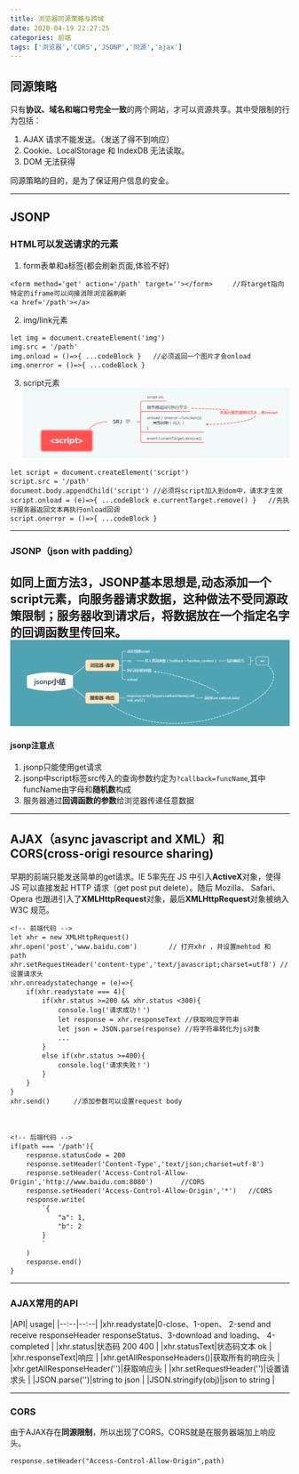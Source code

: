 ```yaml
---
title: 浏览器同源策略与跨域
date: 2020-04-19 22:27:25
categories: 前端
tags: ['浏览器','CORS','JSONP','同源','ajax']
---
```

## 同源策略
只有**协议、域名和端口号完全一致**的两个网站，才可以资源共享。其中受限制的行为包括：
1. AJAX 请求不能发送。（发送了得不到响应）
2. Cookie、LocalStorage 和 IndexDB 无法读取。
3. DOM 无法获得

同源策略的目的，是为了保证用户信息的安全。

---
## JSONP
### HTML可以发送请求的元素
1. form表单和a标签(都会刷新页面,体验不好)
```
<form method='get' action='/path' target=''></form>     //将target指向特定的iframe可以间接消除浏览器刷新
<a href='/path'></a>
```
2. img/link元素
```
let img = document.createElement('img')
img.src = '/path'
img.onload = ()=>{ ...codeBlock }   //必须返回一个图片才会onload
img.onerror = ()=>{ ...codeBlock }
```
3. script元素
![server rendered javascript](/images/SRJ.png)
```
let script = document.createElement('script')
script.src = '/path'
document.body.appendChild('script') //必须将script加入到dom中，请求才生效
script.onload = (e)=>{ ...codeBlock e.currentTarget.remove() }   //先执行服务器返回文本再执行onload回调
script.onerror = ()=>{ ...codeBlock }
```
---
### JSONP（json with padding）
如同上面方法3，JSONP基本思想是,**动态添加一个script元素**，向服务器请求数据，这种做法不受同源政策限制；服务器收到请求后，将数据放在一个指定名字的回调函数里传回来。
![jsonp小结](/images/jsonp.png)
---
#### jsonp注意点
1. jsonp只能使用get请求
2. jsonp中script标签src传入的查询参数约定为`?callback=funcName`,其中funcName由字母和**随机数**构成
3. 服务器通过**回调函数的参数**给浏览器传递任意数据
---
## AJAX（async javascript and XML）和 CORS(cross-origi resource sharing)
早期的前端只能发送简单的get请求。IE 5率先在 JS 中引入**ActiveX**对象，使得 JS 可以直接发起 HTTP 请求（get post put delete）。随后 Mozilla、 Safari、 Opera 也跟进引入了**XMLHttpRequest**对象，最后**XMLHttpRequest**对象被纳入 W3C 规范。
```
<!-- 前端代码 -->
let xhr = new XMLHttpRequest()
xhr.open('post','www.baidu.com')        // 打开xhr ，并设置mehtod 和 path
xhr.setRequestHeader('content-type','text/javascript;charset=utf8') //设置请求头
xhr.onreadystatechange = (e)=>{
    if(xhr.readystate === 4){
        if(xhr.status >=200 && xhr.status <300){
            console.log('请求成功！')
            let response = xhr.responseText //获取响应字符串
            let json = JSON.parse(response) //将字符串转化为js对象
            ...
        }
        else if(xhr.status >=400){
            console.log('请求失败！')
        }
    }
}
xhr.send()      //添加参数可以设置request body



<!-- 后端代码 -->
if(path === '/path'){
    response.statusCode = 200
    response.setHeader('Content-Type','text/json;charset=utf-8')
    response.setHeader('Access-Control-Allow-Origin','http://www.baidu.com:8080')       //CORS
    response.setHeader('Access-Control-Allow-Origin','*')   //CORS
    response.write(
        `{
            "a": 1,
            "b": 2
        }
        `
    )    
    response.end()
}
```

---
### AJAX常用的API
|API| usage|
|--:--|--:--|
|xhr.readystate|0-close、1-open、 2-send and receive responseHeader responseStatus、3-download and loading、 4-completed  |
|xhr.status|状态码 200 400 |
|xhr.statusText|状态码文本 ok |
|xhr.responseText|响应 |
|xhr.getAllResponseHeaders()|获取所有的响应头 |
|xhr.getAllResponseHeader('')|获取响应头 |
|xhr.setRequestHeader('')|设置请求头 |
|JSON.parse('')|string to json |
|JSON.stringify(obj)|json to string |

---
### CORS
由于AJAX存在**同源限制**，所以出现了CORS。CORS就是在服务器端加上响应头。
```
response.setHeader("Access-Control-Allow-Origin",path)
```


